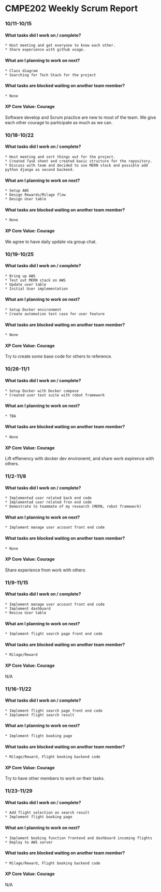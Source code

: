 # CMPE202 Weekly Scrum Report

### 10/11-10/15
#### What tasks did I work on / complete?
    * Host meeting and get everyone to know each other.
    * Share experience with github usage.

#### What am I planning to work on next?
    * Class diagram
    * Searching for Tech Stack for the project

#### What tasks are blocked waiting on another team member?
    * None

#### XP Core Value: Courage
Software develop and Scrum practice are new to most of the team. We give each other courage to participate as much as we can.

### 10/18-10/22
#### What tasks did I work on / complete?
    * Host meeting and sort things out for the project.
    * Created Task sheet and created basic structure for the repository.
    * Discuss with team and decided to use MERN stack and possible add python django as second backend.

#### What am I planning to work on next?
    * Setup AWS
    * Design Rewards/Milage flow
    * Design User table

#### What tasks are blocked waiting on another team member?
    * None

#### XP Core Value: Courage
We agree to have daily update via group chat. 


### 10/19-10/25
#### What tasks did I work on / complete?
    * Bring up AWS
    * Test out MERN stack on AWS
    * Update user table
    * Initial User implementation 

#### What am I planning to work on next?
    * Setup Docker environment
    * Create automation test case for user feature

#### What tasks are blocked waiting on another team member?
    * None

#### XP Core Value: Courage
Try to create some base code for others to reference.

### 10/26-11/1
#### What tasks did I work on / complete?
    * Setup Docker with Docker compose
    * Created user test suite with robot framework

#### What am I planning to work on next?
    * TBA

#### What tasks are blocked waiting on another team member?
    * None

#### XP Core Value: Courage
Lift effienency with docker dev environemt, and share work expirence with others.

### 11/2-11/8
#### What tasks did I work on / complete?
    * Implemented user related back end code
    * Implementad user related fron end code
    * Demostrate to teammate of my research (MERN, robot framework)

#### What am I planning to work on next?
    * Implement manage user account front end code

#### What tasks are blocked waiting on another team member?
    * None

#### XP Core Value: Courage
Share experience from work with others

### 11/9-11/15
#### What tasks did I work on / complete?
    * Implement manage user account front end code
    * Implement dashboard
    * Revise User table

#### What am I planning to work on next?
    * Implement flight search page front end code

#### What tasks are blocked waiting on another team member?
    * Milage/Reward

#### XP Core Value: Courage
N/A

### 11/16-11/22
#### What tasks did I work on / complete?
    * Implement flight search page front end code
    * Implement flight search result

#### What am I planning to work on next?
    * Implement flight booking page

#### What tasks are blocked waiting on another team member?
    * Milage/Reward, Flight booking backend code

#### XP Core Value: Courage
Try to have other members to work on their tasks.

### 11/23-11/29
#### What tasks did I work on / complete?
    * Add flight selection on search result
    * Implement flight booking page

#### What am I planning to work on next?
    * Implement booking function frontend and dashboard incoming flights
    * Deploy to AWS server

#### What tasks are blocked waiting on another team member?
    * Milage/Reward, Flight booking backend code

#### XP Core Value: Courage
N/A
